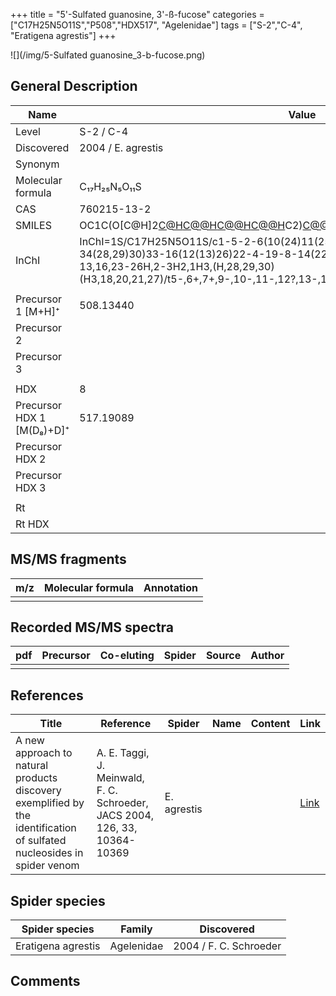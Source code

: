 +++
title = "5'-Sulfated guanosine, 3'-ß-fucose"
categories = ["C17H25N5O11S","P508","HDX517",
"Agelenidae"]
tags = ["S-2","C-4",
"Eratigena agrestis"]
+++

![](/img/5-Sulfated guanosine_3-b-fucose.png)

## General Description

| Name                      | Value              |
|---------------------------|--------------------|
| Level                     | S-2 / C-4                |
| Discovered                | 2004 / E. agrestis |
| Synonym                   |                    |
| Molecular formula         | C₁₇H₂₅N₅O₁₁S      |
| CAS                       | 760215-13-2        |
| SMILES | OC1C(O[C@H]2[C@H](O)[C@@H](O)[C@@H](O)[C@@H](C)C2)[C@@H](COS(=O)(O)=O)O[C@H]1N3C=NC4=C3N=C(N)NC4=O  |
| InChI  | InChI=1S/C17H25N5O11S/c1-5-2-6(10(24)11(25)9(5)23)32-13-7(3-31-34(28,29)30)33-16(12(13)26)22-4-19-8-14(22)20-17(18)21-15(8)27/h4-7,9-13,16,23-26H,2-3H2,1H3,(H,28,29,30)(H3,18,20,21,27)/t5-,6+,7+,9-,10-,11-,12?,13-,16+/m0/s1  |
|                           |                    |
| Precursor 1 [M+H]⁺        | 508.13440          |
| Precursor 2               |                    |
| Precursor 3               |                    |
|                           |                    |
| HDX                       | 8                  |
| Precursor HDX 1 [M(D₈)+D]⁺ | 517.19089          |
| Precursor HDX 2           |                    |
| Precursor HDX 3           |                    |
|                           |                    |
| Rt                        |                    |
| Rt HDX                    |                    |

## MS/MS fragments

| m/z | Molecular formula | Annotation |
|-----|-------------------|------------|
|     |                   |            |

## Recorded MS/MS spectra

| pdf | Precursor | Co-eluting | Spider | Source | Author |
|-----|-----------|------------|--------|--------|--------|
|     |           |            |        |        |        |

## References

| Title                                                                                                                  | Reference                                                                  | Spider      | Name | Content | Link                                           |
|------------------------------------------------------------------------------------------------------------------------|----------------------------------------------------------------------------|-------------|------|---------|------------------------------------------------|
| A new approach to natural products discovery exemplified by the identification of sulfated nucleosides in spider venom | A. E. Taggi, J. Meinwald, F. C. Schroeder, JACS 2004, 126, 33, 10364-10369 | E. agrestis |      |         | [Link](https://pubs.acs.org/doi/abs/10.1021/ja047416n) |

## Spider species

| Spider species     | Family       | Discovered             |
|--------------------|--------------|------------------------|
| Eratigena agrestis | Agelenidae | 2004 / F. C. Schroeder |

## Comments